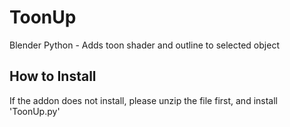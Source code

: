 [](/ToonUpScreenshot.png)

# ToonUp
Blender Python - Adds toon shader and outline to selected object

## How to Install

If the addon does not install, please unzip the file first, and install 'ToonUp.py'
